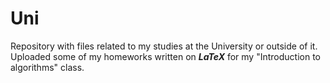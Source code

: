 # Uni 
Repository with files related to my studies at the University or outside of it.<br />
Uploaded some of my homeworks written on ***LaTeX*** for my "Introduction to algorithms" class.
